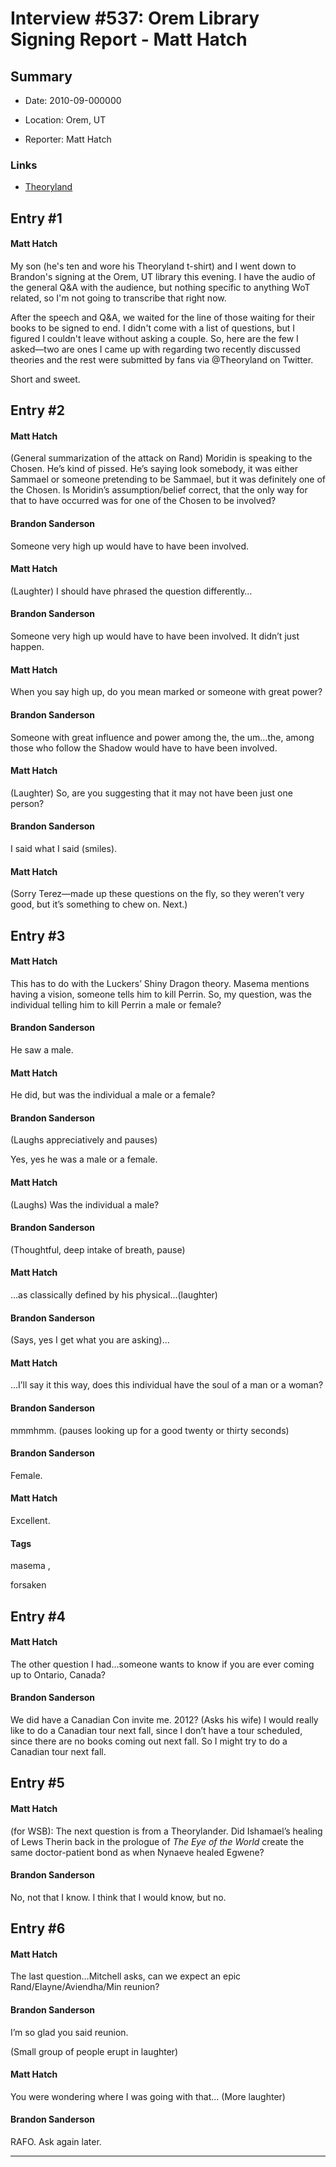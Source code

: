 # Interview #537: Orem Library Signing Report - Matt Hatch

## Summary

- Date: 2010-09-000000

- Location: Orem, UT

- Reporter: Matt Hatch

### Links

- [Theoryland](http://www.theoryland.com/vbulletin/showthread.php?p=111453#poststop)


## Entry #1

#### Matt Hatch

My son (he's ten and wore his Theoryland t-shirt) and I went down to Brandon's signing at the Orem, UT library this evening. I have the audio of the general Q&A with the audience, but nothing specific to anything WoT related, so I'm not going to transcribe that right now.

After the speech and Q&A, we waited for the line of those waiting for their books to be signed to end. I didn't come with a list of questions, but I figured I couldn't leave without asking a couple. So, here are the few I asked—two are ones I came up with regarding two recently discussed theories and the rest were submitted by fans via @Theoryland on Twitter.

Short and sweet.

## Entry #2

#### Matt Hatch

(General summarization of the attack on Rand) Moridin is speaking to the Chosen. He’s kind of pissed. He’s saying look somebody, it was either Sammael or someone pretending to be Sammael, but it was definitely one of the Chosen. Is Moridin’s assumption/belief correct, that the only way for that to have occurred was for one of the Chosen to be involved?

#### Brandon Sanderson

Someone very high up would have to have been involved.

#### Matt Hatch

(Laughter) I should have phrased the question differently…

#### Brandon Sanderson

Someone very high up would have to have been involved. It didn’t just happen.

#### Matt Hatch

When you say high up, do you mean marked or someone with great power?

#### Brandon Sanderson

Someone with great influence and power among the, the um…the, among those who follow the Shadow would have to have been involved.

#### Matt Hatch

(Laughter) So, are you suggesting that it may not have been just one person?

#### Brandon Sanderson

I said what I said (smiles).

#### Matt Hatch

(Sorry Terez—made up these questions on the fly, so they weren’t very good, but it’s something to chew on. Next.)

## Entry #3

#### Matt Hatch

This has to do with the Luckers’ Shiny Dragon theory. Masema mentions having a vision, someone tells him to kill Perrin. So, my question, was the individual telling him to kill Perrin a male or female?

#### Brandon Sanderson

He saw a male.

#### Matt Hatch

He did, but was the individual a male or a female?

#### Brandon Sanderson

(Laughs appreciatively and pauses)

Yes, yes he was a male or a female.

#### Matt Hatch

(Laughs) Was the individual a male?

#### Brandon Sanderson

(Thoughtful, deep intake of breath, pause)

#### Matt Hatch

…as classically defined by his physical…(laughter)

#### Brandon Sanderson

(Says, yes I get what you are asking)…

#### Matt Hatch

...I’ll say it this way, does this individual have the soul of a man or a woman?

#### Brandon Sanderson

mmmhmm. (pauses looking up for a good twenty or thirty seconds)

#### Brandon Sanderson

Female.

#### Matt Hatch

Excellent.

#### Tags

masema
,

forsaken

## Entry #4

#### Matt Hatch

The other question I had…someone wants to know if you are ever coming up to Ontario, Canada?

#### Brandon Sanderson

We did have a Canadian Con invite me. 2012? (Asks his wife) I would really like to do a Canadian tour next fall, since I don’t have a tour scheduled, since there are no books coming out next fall. So I might try to do a Canadian tour next fall.

## Entry #5

#### Matt Hatch

(for WSB): The next question is from a Theorylander. Did Ishamael’s healing of Lews Therin back in the prologue of
*The Eye of the World*
create the same doctor-patient bond as when Nynaeve healed Egwene?

#### Brandon Sanderson

No, not that I know. I think that I would know, but no.

## Entry #6

#### Matt Hatch

The last question…Mitchell asks, can we expect an epic Rand/Elayne/Aviendha/Min reunion?

#### Brandon Sanderson

I’m so glad you said reunion.

(Small group of people erupt in laughter)

#### Matt Hatch

You were wondering where I was going with that... (More laughter)

#### Brandon Sanderson

RAFO. Ask again later.


---

